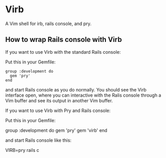 # Virb

A Vim shell for irb, rails console, and pry.




## How to wrap Rails console with Virb 

If you want to use Virb with the standard Rails console:

Put this in your Gemfile:

    group :development do
      gem 'pry'
    end

and start Rails console as you do normally. You should see the Virb interface
open, where you can interactive with the Ralis console through a Vim buffer and
see its output in another Vim buffer.

If you want to use Virb with Pry and Rails console:

Put this in your Gemfile:

  group :development do
    gem 'pry'
    gem 'virb'
  end

and start Rails console like this:

  VIRB=pry rails c




